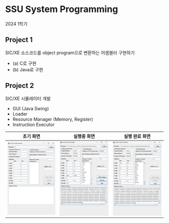 # SSU System Programming

2024 1학기

## Project 1

SIC/XE 소스코드를 object program으로 변환하는 어셈블러 구현하기 

- (a) C로 구현
- (b) Java로 구현

## Project 2

SIC/XE 시뮬레이터 개발

- GUI (Java Swing)
- Loader
- Resource Manager (Memory, Register)
- Instruction Executor

| 초기 화면 | 실행중 화면 | 실행 완료 화면 |
|-------|--------|----------|
|![](./img/1.png)|![](./img/2.png)|![](./img/3.png)|
